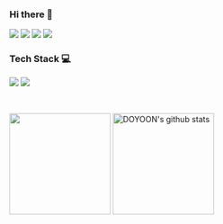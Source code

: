 ### Hi there 👋
<a href="https://www.instagram.com/doy_828/"><img src="https://img.shields.io/badge/doy_828-E4405F?style=flat-square&logo=Instagram&logoColor=white&link=https://www.instagram.com/doy_828"/></a>
<a href="https://mail.naver.com/"><img src="https://img.shields.io/badge/doyun7433@naver.com-03C75A?style=flat-square&logo=Naver&logoColor=white&link=https://mail.naver.com/"/></a>
<a href="https://mail.google.com/mail/u/0/#inbox"><img src="https://img.shields.io/badge/doyun7433@gmail.com-EA4335?style=flat-square&logo=Gmail&logoColor=white&link=https://mail.google.com/mail/u/0/#inbox"/></a>
<a href="https://www.notion.so/shade-lift-b34"><img src="https://img.shields.io/badge/Notion-000000?style=flat-square&logo=Notion&logoColor=white&link=https://www.notion.so/shade-lift-b34"/></a>

### Tech Stack 💻

<a><img src="https://img.shields.io/badge/Java-007396?style=flat-square&logo=Java&logoColor=white"></a>
<a><img src="https://img.shields.io/badge/Spring-6DB33F?style=flat-square&logo=Spring&logoColor=white"></a>

<br>

<a href="https://github.com/idoburnish"><img align="center" style="height:180px" src="https://github-readme-stats.vercel.app/api/top-langs/?username=idoburnish&layout=compact&theme=nord&hide_border=true" /></a> 
<a href="https://github.com/idoburnish"><img align="center" style="height:180px" src="https://github-readme-stats.vercel.app/api?username=idoburnish&show_icons=true&include_all_commits=true&theme=nord&hide_border=true" alt="DOYOON's github stats" /></a>



<!--
**idoburnish/idoburnish** is a ✨ _special_ ✨ repository because its `README.md` (this file) appears on your GitHub profile.

Here are some ideas to get you started:

- 🔭 I’m currently working on ...
- 🌱 I’m currently learning ...
- 👯 I’m looking to collaborate on ...
- 🤔 I’m looking for help with ...
- 💬 Ask me about ...
- 📫 How to reach me: ...
- 😄 Pronouns: ...
- ⚡ Fun fact: ...
-->
